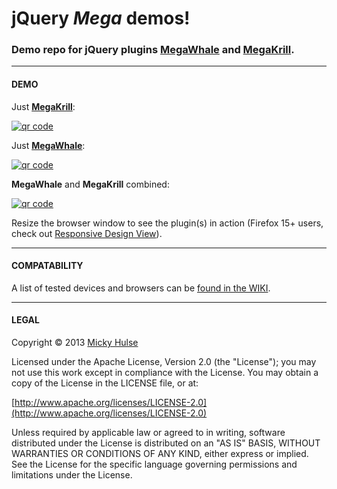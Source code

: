 # jQuery *Mega* demos!

### Demo repo for jQuery plugins [MegaWhale](https://github.com/mhulse/jquery-megawhale) and [MegaKrill](https://github.com/mhulse/jquery-megakrill).

---

#### DEMO

Just [**MegaKrill**](https://github.com/mhulse/jquery-megakrill):

[![qr code](http://chart.apis.google.com/chart?cht=qr&chl=https://github.com/mhulse/jquery-megakrill/&chs=240x240)](http://mhulse.github.io/jquery-megakrill/demo/)

Just [**MegaWhale**](https://github.com/mhulse/jquery-megawhale):

[![qr code](http://chart.apis.google.com/chart?cht=qr&chl=https://github.com/mhulse/jquery-megawhale/&chs=240x240)](http://mhulse.github.io/jquery-megawhale/demo/)

**MegaWhale** and **MegaKrill** combined:

[![qr code](http://chart.apis.google.com/chart?cht=qr&chl=https://github.com/mhulse/jquery-mega-demos/&chs=240x240)](http://mhulse.github.io/jquery-mega-demos/)

Resize the browser window to see the plugin(s) in action (Firefox 15+ users, check out [Responsive Design View](https://developer.mozilla.org/en-US/docs/Tools/Responsive_Design_View)).

---

#### COMPATABILITY

A list of tested devices and browsers can be [found in the WIKI](https://github.com/mhulse/jquery-mega-demos/wiki).

---

#### LEGAL

Copyright © 2013 [Micky Hulse](http://mky.io)

Licensed under the Apache License, Version 2.0 (the "License"); you may not use this work except in compliance with the License. You may obtain a copy of the License in the LICENSE file, or at:

[http://www.apache.org/licenses/LICENSE-2.0](http://www.apache.org/licenses/LICENSE-2.0)

Unless required by applicable law or agreed to in writing, software distributed under the License is distributed on an "AS IS" BASIS, WITHOUT WARRANTIES OR CONDITIONS OF ANY KIND, either express or implied. See the License for the specific language governing permissions and limitations under the License.

